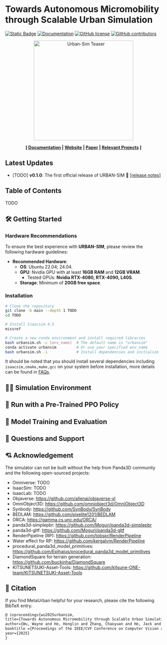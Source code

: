 # Towards Autonomous Micromobility through Scalable Urban Simulation

[![Static Badge](https://img.shields.io/badge/URBANSIM-arxiv-blue)](https://arxiv.org/pdf/2505.00690.pdf)
[![Documentation](https://readthedocs.org/projects/metaurban-simulator/badge/?version=latest)](TODO)
[![GitHub license](https://img.shields.io/github/license/metadriverse/urban-sim)](TODO)
[![GitHub contributors](https://img.shields.io/github/contributors/metadriverse/urban-sim)](TODO)

<p align="center">
  <img src="documentation/assets/teaser.gif" alt="Urban-Sim Teaser"  width="320">
</p>

<div style="text-align: center; width:100%; margin: 0 auto; display: inline-block">
<strong>
[
<a href="TODO">Documentation</a>
|
<a href="TODO">Website</a>
|
<a href="https://arxiv.org/pdf/2505.00690.pdf">Paper</a>
|
<a href="https://metadriverse.github.io/">Relevant Projects</a>
]
</strong>
</div>

## Latest Updates
- [TODO] **v0.1.0**: The first official release of URBAN-SIM :wrench: [[release notes]]()

## Table of Contents
TODO

## 🛠 Getting Started

### Hardware Recommendations

To ensure the best experience with **URBAN-SIM**, please review the following hardware guidelines:

- **Recommended Hardware**:  
  - **OS**: Ubuntu 22.04; 24.04.
  - **GPU**: Nvidia GPU with at least **16GB RAM** and **12GB VRAM**.
    - Tested GPUs: **Nvidia RTX-4080, RTX-4090, L40S**.   
  - **Storage**: Minimum of **20GB free space**.  

### Installation
```bash
# Clone the repository
git clone -b main --depth 1 TODO
cd TODO

# Install Isaacsim 4.5
missref

# Create a new conda environment and install required libraries
bash urbansim.sh -c [env_name]  # The default name is "urbansim"
conda activate urbansim         # Or use your specified env_name
bash urbansim.sh -i             # Install dependencies and initialize
```

It should be noted that you should install several dependencies including ```isaacsim,cmake,make,gcc``` on your system before installation, more details can be found in [FAQs](TODO).


## 🏃‍♂️ Simulation Environment

## 🤖 Run with a Pre-Trained PPO Policy

## 🚀 Model Training and Evaluation

## 📖 Questions and Support

## 💘 Acknowledgement
The simulator can not be built without the help from Panda3D community and the following open-sourced projects:
- Omniverse: TODO
- IsaacSim: TODO
- IsaacLab: TODO
- Objaverse: https://github.com/allenai/objaverse-xl
- OmniObject3D: https://github.com/omniobject3d/OmniObject3D
- Synbody: https://github.com/SynBody/SynBody
- BEDLAM: https://github.com/pixelite1201/BEDLAM
- ORCA: https://gamma.cs.unc.edu/ORCA/
- panda3d-simplepbr: https://github.com/Moguri/panda3d-simplepbr
- panda3d-gltf: https://github.com/Moguri/panda3d-gltf
- RenderPipeline (RP): https://github.com/tobspr/RenderPipeline
- Water effect for RP: https://github.com/kergalym/RenderPipeline 
- procedural_panda3d_model_primitives: https://github.com/Epihaius/procedural_panda3d_model_primitives
- DiamondSquare for terrain generation: https://github.com/buckinha/DiamondSquare
- KITSUNETSUKI-Asset-Tools: https://github.com/kitsune-ONE-team/KITSUNETSUKI-Asset-Tools

## 📎 Citation

If you find MetaUrban helpful for your research, please cite the following BibTeX entry.

```latex
@ inproceedings{wu2025urbansim,
title={Towards Autonomous Micromobility through Scalable Urban Simulation},
author={Wu, Wayne and He, Honglin and Zhang, Chaoyuan and He, Jack and Zhao, Seth Z. and Gong, Ran and Li, Quanyi and Zhou, Bolei},
booktitle ={Proceedings of the IEEE/CVF Conference on Computer Vision and Pattern Recognition},
year={2025}
}
```
